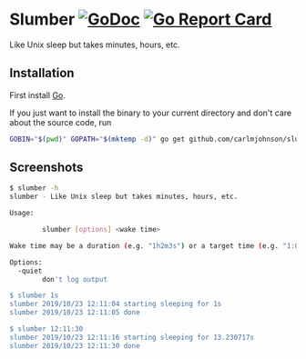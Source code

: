 # Slumber [![GoDoc](https://godoc.org/github.com/carlmjohnson/slumber?status.svg)](https://godoc.org/github.com/carlmjohnson/slumber) [![Go Report Card](https://goreportcard.com/badge/github.com/carlmjohnson/slumber)](https://goreportcard.com/report/github.com/carlmjohnson/slumber)

Like Unix sleep but takes minutes, hours, etc.

## Installation

First install [Go](http://golang.org).

If you just want to install the binary to your current directory and don't care about the source code, run

```bash
GOBIN="$(pwd)" GOPATH="$(mktemp -d)" go get github.com/carlmjohnson/slumber
```

## Screenshots

```bash
$ slumber -h
slumber - Like Unix sleep but takes minutes, hours, etc.

Usage:

        slumber [options] <wake time>

Wake time may be a duration (e.g. "1h2m3s") or a target time (e.g. "1:00pm" or "13:02:03").

Options:
  -quiet
        don't log output

$ slumber 1s
slumber 2019/10/23 12:11:04 starting sleeping for 1s
slumber 2019/10/23 12:11:05 done

$ slumber 12:11:30
slumber 2019/10/23 12:11:16 starting sleeping for 13.230717s
slumber 2019/10/23 12:11:30 done
```
